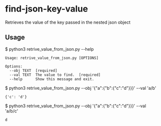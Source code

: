 # find-json-key-value
Retrieves the value of the key passed in the nested json object

## Usage

$ python3 retrive_value_from_json.py --help  
```                                                                                    
Usage: retrive_value_from_json.py [OPTIONS]

Options:
  --obj TEXT  [required]
  --val TEXT  The value to find.  [required]
  --help      Show this message and exit. 
```


$ python3 retrive_value_from_json.py --obj '{"a":{"b":{"c":"d"}}}' --val 'a/b'
```
{'c': 'd'}
```

$ python3 retrive_value_from_json.py --obj '{"a":{"b":{"c":"d"}}}' --val 'a/b/c'
```
d
```
